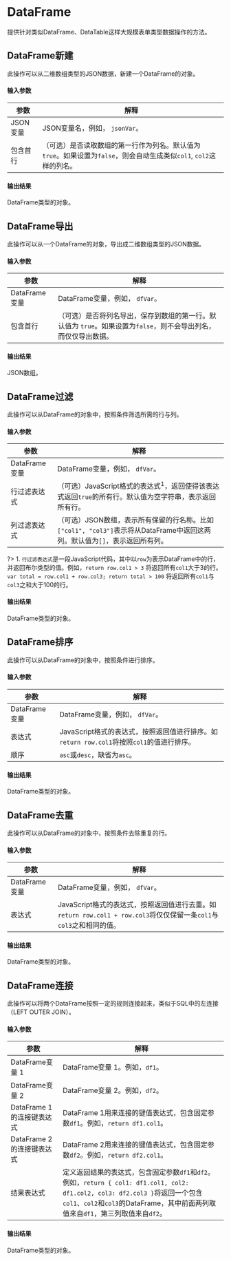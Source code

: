 DataFrame
===

提供针对类似DataFrame、DataTable这样大规模表单类型数据操作的方法。

DataFrame新建
---

此操作可以从二维数组类型的JSON数据，新建一个DataFrame的对象。

#### 输入参数
| 参数       | 解释
| ---------- | -----------
| JSON变量   | JSON变量名，例如， `jsonVar`。
| 包含首行   | （可选）是否读取数组的第一行作为列名。默认值为 `true`。如果设置为`false`，则会自动生成类似`col1`, `col2`这样的列名。

#### 输出结果
DataFrame类型的对象。

DataFrame导出
---

此操作可以从一个DataFrame的对象，导出成二维数组类型的JSON数据。

#### 输入参数
| 参数       | 解释
| ---------- | -----------
| DataFrame变量 | DataFrame变量，例如， `dfVar`。
| 包含首行   | （可选）是否将列名导出，保存到数组的第一行。默认值为 `true`。如果设置为`false`，则不会导出列名，而仅仅导出数据。

#### 输出结果
JSON数组。

DataFrame过滤
---

此操作可以从DataFrame的对象中，按照条件筛选所需的行与列。

#### 输入参数
| 参数       | 解释
| ---------- | -----------
| DataFrame变量 | DataFrame变量，例如， `dfVar`。
| 行过滤表达式   | （可选）JavaScript格式的表达式<sup>1</sup>，返回使得该表达式返回`true`的所有行。默认值为空字符串，表示返回所有行。
| 列过滤表达式   | （可选）JSON数组，表示所有保留的行名称。比如`["col1", "col3"]`表示将从DataFrame中返回这两列。默认值为`[]`，表示返回所有列。

?> 1. `行过滤表达式`是一段JavaScript代码，其中以`row`为表示DataFrame中的行，并返回布尔类型的值。例如，`return row.col1 > 3` 将返回所有`col1`大于3的行。`var total = row.col1 + row.col3; return total > 100` 将返回所有`col1`与`col3`之和大于100的行。

#### 输出结果
DataFrame类型的对象。

DataFrame排序
---

此操作可以从DataFrame的对象中，按照条件进行排序。

#### 输入参数
| 参数       | 解释
| ---------- | -----------
| DataFrame变量 | DataFrame变量，例如， `dfVar`。
| 表达式   | JavaScript格式的表达式，按照返回值进行排序。如`return row.col1`将按照`col1`的值进行排序。
| 顺序   | `asc`或`desc`，缺省为`asc`。

#### 输出结果
DataFrame类型的对象。

DataFrame去重
---

此操作可以从DataFrame的对象中，按照条件去除重复的行。

#### 输入参数
| 参数       | 解释
| ---------- | -----------
| DataFrame变量 | DataFrame变量，例如， `dfVar`。
| 表达式   | JavaScript格式的表达式，按照返回值进行去重。如`return row.col1 + row.col3`将仅仅保留一条`col1`与`col3`之和相同的值。

#### 输出结果
DataFrame类型的对象。

DataFrame连接
---

此操作可以将两个DataFrame按照一定的规则连接起来，类似于SQL中的左连接（LEFT OUTER JOIN）。

#### 输入参数
| 参数       | 解释
| ---------- | -----------
| DataFrame变量 1 | DataFrame变量 1。例如，`df1`。
| DataFrame变量 2 | DataFrame变量 2。例如，`df2`。
| DataFrame 1的连接键表达式 | DataFrame 1用来连接的键值表达式，包含固定参数`df1`。例如，`return df1.col1`。
| DataFrame 2的连接键表达式 | DataFrame 2用来连接的键值表达式，包含固定参数`df2`。例如，`return df2.col1`。
| 结果表达式   | 定义返回结果的表达式，包含固定参数`df1`和`df2`。例如，`return { col1: df1.col1, col2: df1.col2, col3: df2.col3 }`将返回一个包含`col1`、`col2`和`col3`的DataFrame，其中前面两列取值来自`df1`，第三列取值来自`df2`。

#### 输出结果
DataFrame类型的对象。